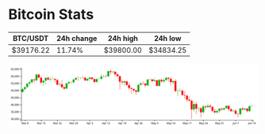 # Bitcoin Stats

BTC/USDT|24h change|24h high|24h low|
|---|---|---|---|
|$39176.22|11.74%|$39800.00|$34834.25|

<img src="./chart.svg">
